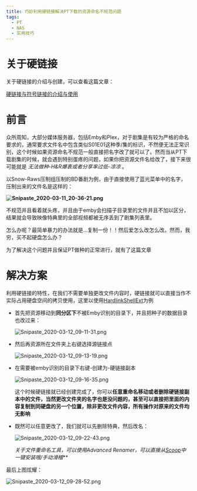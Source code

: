 ```yaml
---
title: 巧妙利用硬链接解决PT下载的资源命名不规范问题
tags:
  - PT
  - NAS
  - 实用技巧
---
```


# 关于硬链接

关于硬链接的介绍与创建，可以查看这篇文章：

[硬链接与符号链接的介绍与使用](/_posts/2020-03-12-硬链接与符号链接的介绍与使用)

# 前言

众所周知，大部分媒体服务器，包括Emby和Plex，对于剧集是有较为严格的命名要求的，通常要求文件名中包含类似S01E01这种季/集的标识，不然便无法正常识别，这个时候如果资源命名不规范一般直接把名字改了就可以了。然而当从PT下载剧集的时候，就会遇到特别蛋疼的问题，如果你把资源文件名给改了，接下来很可能就是 *无法做种-H&R爆表或者分享率过低-凉凉* 。

以Snow-Raws压制组压制的BD番剧为例，由于直接使用了蓝光菜单中的名字，压制出来的文件名是这样的：

**![Snipaste_2020-03-11_20-36-21.png](https://xqhma.oss-cn-hangzhou.aliyuncs.com/image/Snipaste_2020-03-11_20-36-21.png)**

不规范并且看着就头疼，并且由于emby会扫描子目录里的文件并且不加以区分，结果就会导致映像特典里的全部视频都被无序丢到了剧集列表里。

怎么办呢？最简单暴力的办法就是...复制一份！！然后爱怎么改怎么改。然而，我穷，买不起硬盘怎么办？

为了解决这个问题并且保证PT做种的正常进行，就有了这篇文章

# 解决方案

利用硬链接的特性，在我们不需要单独更改文件内容时，硬链接就可以直接当作不实际占用硬盘空间的拷贝使用，这里以使用[HardlinkShellExt](https://www.lanzous.com/i9hi7ri)为例

- 首先把资源移动到**同分区下**不被Emby识别的目录下，并且把种子的数据目录也改过来：

  ![Snipaste_2020-03-12_09-11-31.png](https://xqhma.oss-cn-hangzhou.aliyuncs.com/image/Snipaste_2020-03-12_09-11-31.png)

- 然后再资源所在文件夹上右键选择源链接点

  ![Snipaste_2020-03-12_09-13-19.png](https://xqhma.oss-cn-hangzhou.aliyuncs.com/image/Snipaste_2020-03-12_09-13-19.png)
  
- 在需要被emby识别的目录下右键-创建为-硬链接副本

  ![Snipaste_2020-03-12_09-16-35.png](https://xqhma.oss-cn-hangzhou.aliyuncs.com/image/Snipaste_2020-03-12_09-16-35.png)
  
  这个时候硬链接就已经创建完成了，你可以**任意重命名移动或者删除硬链接副本中的文件，当然更改文件夹的名字也是没问题的，甚至可以直接把里面的内容复制到同硬盘的另一个位置，除非更改文件内容，所有操作对原来的文件均无影响**
  
- 既然可以任意更改了，我们就可以先删除特典，然后改名：

  ![Snipaste_2020-03-12_09-22-43.png](https://xqhma.oss-cn-hangzhou.aliyuncs.com/image/Snipaste_2020-03-12_09-22-43.png)
  
  **关于文件重命名工具，可以使用Advanced Renamer，可以直接从[Scoop](/_posts/2020-03-11-Scoop上的软件推荐)中一键安装哦*/手动滑稽***
  
最后上图炫耀：

![Snipaste_2020-03-12_09-28-52.png](https://xqhma.oss-cn-hangzhou.aliyuncs.com/image/Snipaste_2020-03-12_09-28-52.png)
